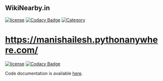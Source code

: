 ## WikiNearby.in
[![license](https://img.shields.io/github/license/mashape/apistatus.svg?maxAge=2592000)](https://github.com/agarwalt/WikiNearby/blob/master/LICENSE.md) [![Codacy Badge](https://api.codacy.com/project/badge/Grade/dc9c5ca9b2394cc6886edd887f13cd19)](https://www.codacy.com/app/agarwal/WikiNearby?utm_source=github.com&amp;utm_medium=referral&amp;utm_content=agarwalt/WikiNearby&amp;utm_campaign=Badge_Grade) [![Category](https://img.shields.io/badge/Category-Coursework-ff69b4.svg)](https://github.com/agarwalt/WikiNearby)

# https://manishailesh.pythonanywhere.com/

[![license](https://img.shields.io/github/license/mashape/apistatus.svg?maxAge=2592000)](https://github.com/agarwalt/WikiNearby/blob/master/LICENSE.md) [![Codacy Badge](https://api.codacy.com/project/badge/Grade/dc9c5ca9b2394cc6886edd887f13cd19)](https://www.codacy.com/app/agarwal/WikiNearby?utm_source=github.com&amp;utm_medium=referral&amp;utm_content=agarwalt/WikiNearby&amp;utm_campaign=Badge_Grade)
<br>

Code documentation is available <a href="http://agarwalt.github.io/WikiNearby/" target="_blank">here</a>.
